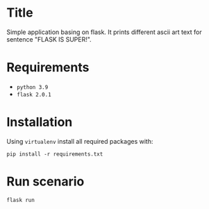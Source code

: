 # Title

Simple application basing on flask. 
It prints different ascii art text for sentence "FLASK IS SUPER!".

# Requirements

* `python 3.9`
* `flask 2.0.1`

# Installation

Using `virtualenv` install all required packages with:

```commandline
pip install -r requirements.txt
```

# Run scenario

```commandline
flask run
```
